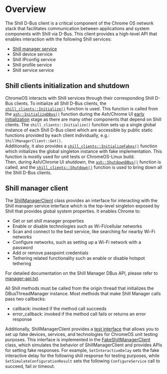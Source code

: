 # Overview
The Shill D-Bus client is a critical component of the Chrome OS network stack
that facilitates communication between applications and system components with
Shill via D-Bus. This client provides a high-level API that enables interaction
with the following Shill services:
* [Shill manager service](#shill-manager-client)
* Shill device service
* Shill IPconfig service
* Shill profile service
* Shill service service

## Shill clients initialization and shutdown
ChromeOS interacts with Shill services through their corresponding Shill D-Bus
clients. To initialize all Shill D-Bus clients, the
[`shill_clients::Initialize()`](https://source.chromium.org/chromium/chromium/src/+/main:chrome/browser/ash/dbus/ash_dbus_helper.cc;l=136;drc=1e745d6190686a85eea668b86350080be45b55f9)
function is used. This function is called from the
[`ash::InitializeDBus()`](https://source.chromium.org/chromium/chromium/src/+/main:chrome/app/chrome_main_delegate.cc;l=650;drc=705fc04a0d21cfe6709b8a56750704a19290ce96)
function during the Ash/Chrome UI
[early initialization](https://source.chromium.org/chromium/chromium/src/+/main:chrome/browser/ash/dbus/ash_dbus_helper.cc;l=123;drc=33ab5f99dea200ad10ab79d898465e82f8a4ae77)
stage as there are many other components that depend on Shill clients.
The `shill_clients::Initialize()` function sets up a single global instance of
each Shill D-Bus client which are accessible by public static functions provided
by each client individually, e.g.: `ShillManagerClient::Get()`.\
Additionally, it also provides a
[`shill_clients::InitializeFakes()`](https://source.chromium.org/chromium/chromium/src/+/main:chromeos/ash/components/dbus/shill/shill_clients.cc;l=34;drc=e4714ce987b39d3207473e0cd5cc77fbbbf37fda)
function which initializes the global singleton instance with fake implementation.
This function is mostly used for unit tests or ChromeOS-Linux build.\
Then, during Ash/Chrome UI shutdown, the
[`ash::ShutdownDBus()`](https://source.chromium.org/chromium/chromium/src/+/main:chrome/browser/ash/dbus/ash_dbus_helper.cc;l=256;drc=1e745d6190686a85eea668b86350080be45b55f9)
function is called, and the
[`shill_clients::Shutdown()`](https://source.chromium.org/chromium/chromium/src/+/main:chromeos/ash/components/dbus/shill/shill_clients.cc;l=47;drc=e4714ce987b39d3207473e0cd5cc77fbbbf37fda)
function is used to bring down all the Shill D-Bus clients.


## Shill manager client
The [ShillManagerClient](https://source.chromium.org/chromium/chromium/src/+/main:chromeos/ash/components/dbus/shill/shill_manager_client.h;drc=f10ad519eaa48f765938cc453b97f3333f1d1a9d)
class provides an interface for interacting with the Shill manager service
interface which is the top-level singleton exposed by Shill that provides
global system properties. It enables Chrome to:
* Get or set shill manager properties
* Enable or disable technologies such as Wi-Fi/cellular networks
* Scan and connect to the best service, like searching for nearby Wi-Fi networks
* Configure networks, such as setting up a Wi-Fi network with a password
* Add or remove passpoint credentials
* Tethering related functionality such as enable or disable hotspot tethering

For detailed documentation on the Shill Manager DBus API, please refer to
[manager-api.txt](https://source.chromium.org/chromiumos/chromiumos/codesearch/+/main:src/platform2/shill/doc/manager-api.txt;drc=89f1629aac064713d70908436fa9834c4f443551).

All Shill methods must be called from the origin thread that initializes the
DBusThreadManager instance. Most methods that make Shill Manager calls pass
two callbacks:
* callback: invoked if the method call succeeds
* error_callback: invoked if the method call fails or returns an error response

Additionally, ShillManagerClient provides a
[test interface](https://source.chromium.org/chromium/chromium/src/+/main:chromeos/ash/components/dbus/shill/shill_manager_client.h;l=51;drc=f10ad519eaa48f765938cc453b97f3333f1d1a9d)
that allows you to set up fake devices, services, and technologies for ChromeOS
unit testing purposes. This interface is implemented in the
[FakeShillManagerClient](https://source.chromium.org/chromium/chromium/src/+/main:chromeos/ash/components/dbus/shill/fake_shill_manager_client.h;drc=f10ad519eaa48f765938cc453b97f3333f1d1a9d)
class, which simulates the behavior of ShillManagerClient and provides APIs for
setting fake responses. For example, `SetInteractiveDelay` sets the fake
interactive delay for the following shill response for testing purposes, while
`SetSimulateConfigurationResult` sets the following `ConfigureService` call to
succeed, fail or timeout.